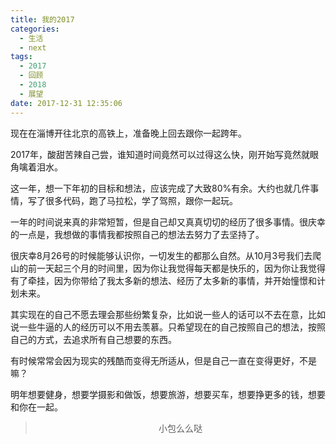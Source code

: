 ```yaml
---
title: 我的2017
categories:
  - 生活
  - next
tags:
  - 2017
  - 回顾
  - 2018
  - 展望
date: 2017-12-31 12:35:06
---
```


现在在淄博开往北京的高铁上，准备晚上回去跟你一起跨年。

2017年，酸甜苦辣自己尝，谁知道时间竟然可以过得这么快，刚开始写竟然就眼角噙着泪水。

这一年，想一下年初的目标和想法，应该完成了大致80%有余。大约也就几件事情，写了很多代码，跑了马拉松，学了驾照，跟你一起玩。

一年的时间说来真的非常短暂，但是自己却又真真切切的经历了很多事情。很庆幸的一点是，我想做的事情我都按照自己的想法去努力了去坚持了。

很庆幸8月26号的时候能够认识你，一切发生的都那么自然。从10月3号我们去爬山的前一天起三个月的时间里，因为你让我觉得每天都是快乐的，因为你让我觉得有了牵挂，因为你带给了我太多新的想法、经历了太多新的事情，并开始憧憬和计划未来。

其实现在的自己不愿去理会那些纷繁复杂，比如说一些人的话可以不去在意，比如说一些牛逼的人的经历可以不用去羡慕。只希望现在的自己按照自己的想法，按照自己的方式，去追求所有自己想要的东西。

有时候常常会因为现实的残酷而变得无所适从，但是自己一直在变得更好，不是嘛？

明年想要健身，想要学摄影和做饭，想要旅游，想要买车，想要挣更多的钱，想要和你在一起。

><div align=center>小包么么哒</div>